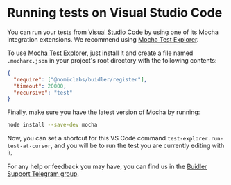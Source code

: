 # Running tests on Visual Studio Code

You can run your tests from [Visual Studio Code](https://code.visualstudio.com)
by using one of its Mocha integration extensions. We recommend using [Mocha Test Explorer](https://marketplace.visualstudio.com/items?itemName=hbenl.vscode-mocha-test-adapter).

To use [Mocha Test Explorer](https://marketplace.visualstudio.com/items?itemName=hbenl.vscode-mocha-test-adapter), just
install it and create a file named `.mocharc.json` in your project's root directory with the following contents:

```json
{
  "require": ["@nomiclabs/buidler/register"],
  "timeout": 20000,
  "recursive": "test"
}
```

Finally, make sure you have the latest version of Mocha by running:

```sh
node install --save-dev mocha
```

Now, you can set a shortcut for this VS Code command `test-explorer.run-test-at-cursor`, and you
will be to run the test you are currently editing with it.

For any help or feedback you may have, you can find us in the [Buidler Support Telegram group](http://t.me/BuidlerSupport).
